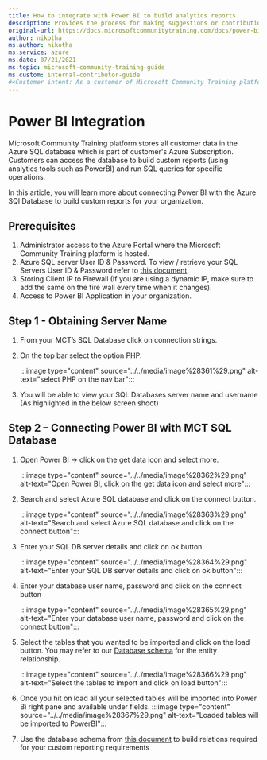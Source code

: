 ```yaml
---
title: How to integrate with Power BI to build analytics reports
description: Provides the process for making suggestions or contributions to internal Content & Learning content guidance.
original-url: https://docs.microsoftcommunitytraining.com/docs/power-bi-integration
author: nikotha
ms.author: nikotha
ms.service: azure
ms.date: 07/21/2021
ms.topic: microsoft-community-training-guide
ms.custom: internal-contributor-guide
#<Customer intent: As a customer of Microsoft Community Training platform, I need to know how to use the different capabilities available on the platform for a learner and an administrator.
---
```


# Power BI Integration

Microsoft Community Training platform stores all customer data in the Azure SQL database which is part of customer's Azure Subscription. Customers can access the database to build custom reports (using analytics tools such as PowerBI) and run SQL queries for specific operations.

In this article, you will learn more about connecting Power BI with the Azure SQl Database to build custom reports for your organization.

## Prerequisites  

1. Administrator access to the Azure Portal where the Microsoft Community Training platform is hosted.
2. Azure SQL server User ID & Password. To view / retrieve your SQL Servers User ID & Password refer to [this document](3_database-schema.md).  
3. Storing Client IP to Firewall (If you are using a dynamic IP, make sure to add the same on the fire wall every time when it changes).
4. Access to Power BI Application in your organization.

## Step 1 - Obtaining Server Name

1. From your MCT’s SQL Database click on connection strings.

2. On the top bar select the option PHP.

    :::image type="content" source="../../media/image%28361%29.png" alt-text="select PHP on the nav bar":::

3. You will be able to view your SQL Databases server name and username (As highlighted in the below screen shoot)

## Step 2 – Connecting Power BI with MCT SQL Database

1. Open Power BI → click on the get data icon and select more.

    :::image type="content" source="../../media/image%28362%29.png" alt-text="Open Power BI, click on the get data icon and select more":::

2. Search and select Azure SQL database and click on the connect button.

    :::image type="content" source="../../media/image%28363%29.png" alt-text="Search and select Azure SQL database and click on the connect button":::

3. Enter your SQL DB server details and click on ok button.

    :::image type="content" source="../../media/image%28364%29.png" alt-text="Enter your SQL DB server details and click on ok button":::

4. Enter your database user name, password and click on the connect button

    :::image type="content" source="../../media/image%28365%29.png" alt-text="Enter your database user name, password and click on the connect button":::

5. Select the tables that you wanted to be imported and click on the load button. You may refer to our [Database schema](3_database-schema.md) for the entity relationship.

    :::image type="content" source="../../media/image%28366%29.png" alt-text="Select the tables to import and click on load button":::

6. Once you hit on load all your selected tables will be imported into Power Bi right pane and available under fields.
    :::image type="content" source="../../media/image%28367%29.png" alt-text="Loaded tables will be imported to PowerBI":::

7. Use the database schema from [this document](3_database-schema.md) to build relations required for your custom reporting requirements
